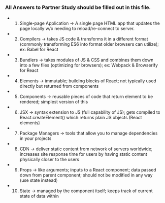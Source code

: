 ### All Answers to Partner Study should be filled out in this file.
 * 1. Single-page Application -> A single page HTML app that updates the page locally w/o needing to reload/re-connect to server.

 * 2. Compilers -> takes JS code & transforms it in a different format  (commonly transforming ES6 into format older browsers can utilize); ex: Babel for React

 * 3. Bundlers -> takes modules of JS & CSS and combines them down into a few files (optimizing for browsers); ex: Webpack & Browserify for React

 * 4. Elements -> immutable; building blocks of React; not typically used directly but returned from components

 * 5. Components -> reusable pieces of code that return element to be rendered; simplest version of this

 * 6. JSX -> syntax extension to JS (full capability of JS); gets compiled to React.createElement() which returns plain JS objects (React elements)

 * 7. Package Managers -> tools that allow you to manage dependencies in your projects

 * 8. CDN -> deliver static content from network of servers worldwide; increases site response time for users by having static content physically closer to the users

 * 9. Props -> like arguments; inputs to a React component; data passed down from parent component; should not be modified in any way (use state instead)

 * 10. State -> managed by the component itself; keeps track of current state of data within
